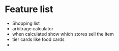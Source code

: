 # Feature list

- Shopping list
- arbitrage calculator
- when calculated show which stores sell the item
- tier cards like food cards
-
